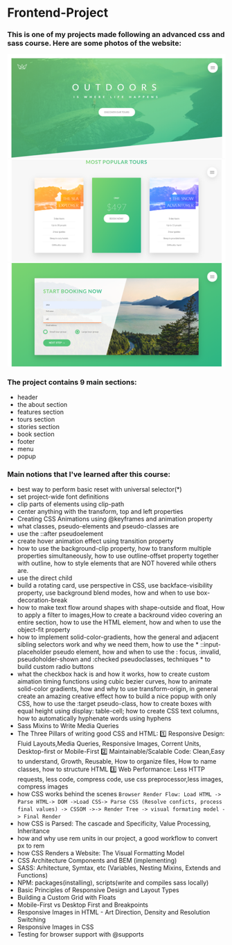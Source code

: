 # Frontend-Project
### This is one of my projects made following an advanced css and sass course. Here are some photos of the website:
![Capture1](img/Capture1.png)
![Capture2](img/Capture2.png)
![Capture3](img/Capture3.png)

### The project contains 9 main sections: 
* header
* the about section
* features section
* tours section
* stories section
* book section
* footer
* menu
* popup

### Main notions that I've learned after this course:
* best way to perform basic reset with universal selector(*)
* set project-wide font definitions
* clip parts of elements using clip-path
* center anything with the transform, top and left properties
* Creating CSS Animations using @keyframes and animation property
* what classes, pseudo-elements and pseudo-classes are
* use the ::after pseudoelement
* create hover animation effect using transition property
* how to use the background-clip property, how to transform multiple properties simultaneously, how to use outline-offset property together with outline, how to style elements that are NOT hovered while others are.
* use the direct child
* build a rotating card, use perspective in CSS, use backface-visibility property, use background blend modes, how and when to use box- decoration-break
* how to make text flow around shapes with shape-outside and float, How to apply a filter to images,How to create a backround video covering an entire section, how to use the HTML element, how and when to use the object-fit property
* how to implement solid-color-gradients, how the general and adjacent sibling selectors work and why we need them, how to use the * ::input-placeholder pseudo element, how and when to use the : focus, :invalid, pseudoholder-shown and :checked pseudoclasses, techniques * to build custom radio buttons
* what the checkbox hack is and how it works, how to create custom aimation timing functions using cubic bezier curves, how to animate solid-color gradients, how and why to use transform-origin, in general create an amazing creative effect
how to build a nice popup with only CSS, how to use the :target pseudo-class, how to create boxes with equal height using display: table-cell; how to create CSS text columns, how to automatically hyphenate words using hyphens
* Sass Mixins to Write Media Queries
* The Three Pillars of writing good CSS and HTML: 
		:one: Responsive Design: Fluid Layouts,Media Queries, Responsive Images, Corrent Units, Desktop-first or Mobile-First 
    :two: Maintainable/Scalable Code: Clean,Easy to understand, Growth, Reusable, How to organize files, How to name classes, how to structure HTML 
    :three: Web Performance: Less HTTP requests, less code, compress code, use css preprocessor,less images, compress images
* how CSS works behind the scenes
    ```Browser Render Flow: Load HTML -> Parse HTML-> DOM ->Load CSS-> Parse CSS (Resolve conficts, process final values) -> CSSOM ->-> Render Tree -> visual formating model -> Final Render```
* how CSS is Parsed: The cascade and Specificity, Value Processing, Inheritance
* how and why use rem units in our project, a good workflow to convert px to rem
* how CSS Renders a Website: The Visual Formatting Model
* CSS Architecture Components and BEM (implementing)
* SASS: Arhitecture, Symtax, etc (Variables, Nesting Mixins, Extends and Functions)
* NPM: packages(installing), scripts(write and compiles sass locally)
* Basic Principles of Responsive Design and Layout Types
* Building a Custom Grid with Floats
* Mobile-First vs Desktop First and Breakpoints
* Responsive Images in HTML - Art Direction, Density and Resolution Switching
* Responsive Images in CSS
* Testing for browser support with @supports

